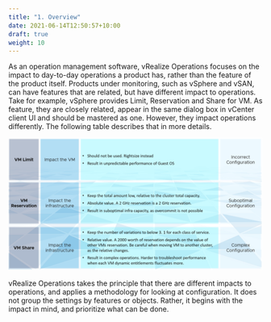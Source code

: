```yaml
---
title: "1. Overview"
date: 2021-06-14T12:50:57+10:00
draft: true
weight: 10
---
```


As an operation management software, vRealize Operations focuses on the impact to day-to-day operations a product has, rather than the feature of the product itself. Products under monitoring, such as vSphere and vSAN, can have features that are related, but have different impact to operations. Take for example, vSphere provides Limit, Reservation and Share for VM. As feature, they are closely related, appear in the same dialog box in vCenter client UI and should be mastered as one. However, they impact operations differently. The following table describes that in more details.

![](1.4.1-fig-1.png)

vRealize Operations takes the principle that there are different impacts to operations, and applies a methodology for looking at configuration. It does not group the settings by features or objects. Rather, it begins with the impact in mind, and prioritize what can be done. 